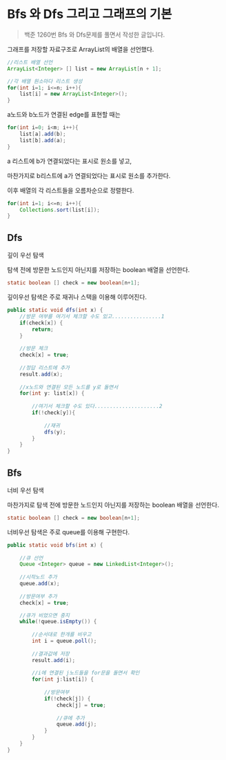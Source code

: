 # Bfs 와 Dfs 그리고 그래프의 기본

> 백준 1260번 Bfs 와 Dfs문제를 풀면서 작성한 글입니다.



그래프를 저장할 자료구조로 ArrayList의 배열을 선언했다.

```java
//리스트 배열 선언
ArrayList<Integer> [] list = new ArrayList[n + 1];

//각 배열 원소마다 리스트 생성
for(int i=1; i<=n; i++){
    list[i] = new ArrayList<Integer>();
}
```



a노드와 b노드가 연결된 edge를 표현할 때는

```java
for(int i=0; i<m; i++){
    list[a].add(b);
    list[b].add(a);
}
```

a 리스트에 b가 연결되었다는 표시로 원소를 넣고,

마찬가지로 b리스트에 a가 연결되었다는 표시로 원소를 추가한다.



이후 배열의 각 리스트들을 오름차순으로 정렬한다.

```java
for(int i=1; i<=n; i++){
	Collections.sort(list[i]);
}
```



## Dfs

깊이 우선 탐색



탐색 전에 방문한 노드인지 아닌지를 저장하는 boolean 배열을 선언한다.

```java
static boolean [] check = new boolean[n+1];
```



깊이우선 탐색은 주로 재귀나 스택을 이용해 이루어진다.

```java
public static void dfs(int x) {
    //방문 여부를 여기서 체크할 수도 있고................1
    if(check[x]) {
        return;
    }
    
    //방문 체크
    check[x] = true;
    
    //정답 리스트에 추가
    result.add(x);
    
    //x노드와 연결된 모든 노드를 y로 돌면서
    for(int y: list[x]) {
        
        //여기서 체크할 수도 있다.....................2
        if(!check[y]){
            
            //재귀
            dfs(y);
        }
    }
}
```



## Bfs

너비 우선 탐색



마찬가지로 탐색 전에 방문한 노드인지 아닌지를 저장하는 boolean 배열을 선언한다.

```java
static boolean [] check = new boolean[n+1];
```



너비우선 탐색은 주로 queue를 이용해 구현한다.

```java
public static void bfs(int x) {
    
    //큐 선언
    Queue <Integer> queue = new LinkedList<Integer>();
    
    //시작노드 추가
    queue.add(x);
    
    //방문여부 추가
    check[x] = true;

    //큐가 비었으면 중지
    while(!queue.isEmpty()) {
        
        //순서대로 한개를 비우고
        int i = queue.poll();
        
        //결과값에 저장
        result.add(i);
        
        //i에 연결된 j노드들을 for문을 돌면서 확인
        for(int j:list[i]) {
            
            //방문여부
            if(!check[j]) {
                check[j] = true;
                
                //큐에 추가
                queue.add(j);
            }
        }
    }
}
```

